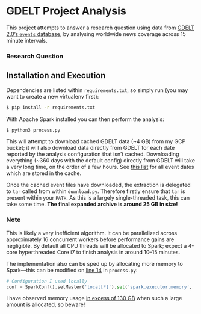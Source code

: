 # GDELT Project Analysis
This project attempts to answer a research question using data from [GDELT 2.0’s `events` database](https://blog.gdeltproject.org/gdelt-2-0-our-global-world-in-realtime/), by analysing worldwide news coverage across 15 minute intervals.

### Research Question


## Installation and Execution
Dependencies are listed within `requirements.txt`, so simply run (you may want to create a new virtualenv first):

```bash
$ pip install -r requirements.txt
```

With Apache Spark installed you can then perform the analysis:

```bash
$ python3 process.py
```

This will attempt to download cached GDELT data (~4 GB) from my GCP bucket; it will also download data directly from GDELT for each date reported by the analysis configuration that isn’t cached. Downloading everything (~360 days with the default config) directly from GDELT will take a very long time, on the order of a few hours. See [this list](cached.md) for all event dates which are stored in the cache.

Once the cached event files have downloaded, the extraction is delegated to `tar` called from within `download.py`. Therefore firstly ensure that `tar` is present within your `PATH`. As this is a largely single-threaded task, this can take some time. **The final expanded archive is around 25 GB in size!**

### Note
This is likely a very inefficient algorithm. It can be parallelized across approximately 16 concurrent workers before performance gains are negligible. By default all CPU threads will be allocated to Spark; expect a 4-core hyperthreaded Core i7 to finish analysis in around 10–15 minutes.

The implementation also can be sped up by allocating more memory to Spark—this can be modified on [line 14](https://github.com/Senyeah/data301-project/blob/master/process.py#L14) in `process.py`:
```python
# Configuration I used locally
conf = SparkConf().setMaster('local[*]').set('spark.executor.memory', '16g').set('spark.driver.memory', '16g')
```
I have observed memory usage [in excess of 130 GB](https://i.imgur.com/J8b21mu.png) when such a large amount is allocated, so beware!
